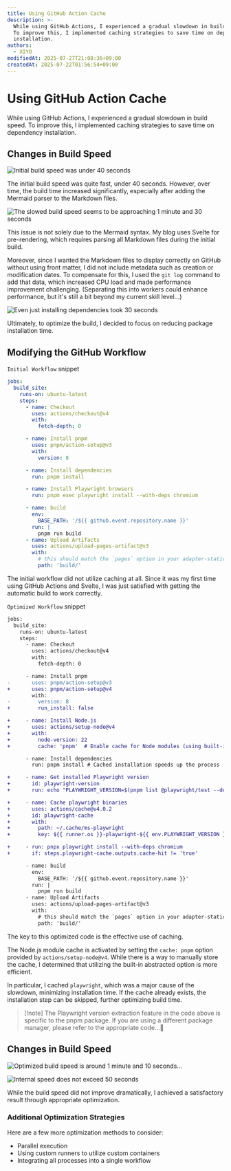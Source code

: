 ```yaml
---
title: Using GitHub Action Cache
description: >-
  While using GitHub Actions, I experienced a gradual slowdown in build speed.
  To improve this, I implemented caching strategies to save time on dependency
  installation.
authors:
  - XIYO
modifiedAt: 2025-07-27T21:08:36+09:00
createdAt: 2025-07-22T01:56:54+09:00
---
```

# Using GitHub Action Cache

While using GitHub Actions, I experienced a gradual slowdown in build speed. To improve this, I implemented caching strategies to save time on dependency installation.

## Changes in Build Speed

![Initial build speed was under 40 seconds](./assets/usging-cache-on-github-action-20240815232353052.png)

The initial build speed was quite fast, under 40 seconds. However, over time, the build time increased significantly, especially after adding the Mermaid parser to the Markdown files.

![The slowed build speed seems to be approaching 1 minute and 30 seconds](./assets/usging-cache-on-github-action-20240815232537900.png)

This issue is not solely due to the Mermaid syntax. My blog uses Svelte for pre-rendering, which requires parsing all Markdown files during the initial build.

Moreover, since I wanted the Markdown files to display correctly on GitHub without using front matter, I did not include metadata such as creation or modification dates. To compensate for this, I used the `git log` command to add that data, which increased CPU load and made performance improvement challenging. (Separating this into workers could enhance performance, but it's still a bit beyond my current skill level...)

![Even just installing dependencies took 30 seconds](./assets/usging-cache-on-github-action-20240815233139668.png)

Ultimately, to optimize the build, I decided to focus on reducing package installation time.

## Modifying the GitHub Workflow

`Initial Workflow` snippet

```yml
jobs:
  build_site:
    runs-on: ubuntu-latest
    steps:
      - name: Checkout
        uses: actions/checkout@v4
        with:
          fetch-depth: 0

      - name: Install pnpm
        uses: pnpm/action-setup@v3
        with:
          version: 8

      - name: Install dependencies
        run: pnpm install

      - name: Install Playwright browsers
        run: pnpm exec playwright install --with-deps chromium

      - name: build
        env:
          BASE_PATH: '/${{ github.event.repository.name }}'
        run: |
          pnpm run build
      - name: Upload Artifacts
        uses: actions/upload-pages-artifact@v3
        with:
          # this should match the `pages` option in your adapter-static options
          path: 'build/'
```

The initial workflow did not utilize caching at all. Since it was my first time using GitHub Actions and Svelte, I was just satisfied with getting the automatic build to work correctly.

`Optimized Workflow` snippet

```diff
jobs:
  build_site:
    runs-on: ubuntu-latest
    steps:
      - name: Checkout
        uses: actions/checkout@v4
        with:
          fetch-depth: 0

      - name: Install pnpm
-       uses: pnpm/action-setup@v3
+       uses: pnpm/action-setup@v4
        with:
-         version: 8
+         run_install: false

+     - name: Install Node.js
+       uses: actions/setup-node@v4
+       with:
+         node-version: 22
+         cache: 'pnpm'  # Enable cache for Node modules (using built-in feature)

      - name: Install dependencies
        run: pnpm install # Cached installation speeds up the process

+     - name: Get installed Playwright version
+       id: playwright-version
+       run: echo "PLAYWRIGHT_VERSION=$(pnpm list @playwright/test --depth=0 | grep @playwright/test | awk '{print $2}')" >> $GITHUB_ENV

+     - name: Cache playwright binaries
+       uses: actions/cache@v4.0.2
+       id: playwright-cache
+       with:
+         path: ~/.cache/ms-playwright
+         key: ${{ runner.os }}-playwright-${{ env.PLAYWRIGHT_VERSION }}

+     - run: pnpx playwright install --with-deps chromium
+       if: steps.playwright-cache.outputs.cache-hit != 'true'

      - name: build
        env:
          BASE_PATH: '/${{ github.event.repository.name }}'
        run: |
          pnpm run build
      - name: Upload Artifacts
        uses: actions/upload-pages-artifact@v3
        with:
          # this should match the `pages` option in your adapter-static options
          path: 'build/'
```

The key to this optimized code is the effective use of caching.

The Node.js module cache is activated by setting the `cache: pnpm` option provided by `actions/setup-node@v4`. While there is a way to manually store the cache, I determined that utilizing the built-in abstracted option is more efficient.

In particular, I cached `playwright`, which was a major cause of the slowdown, minimizing installation time. If the cache already exists, the installation step can be skipped, further optimizing build time.

> \[!note]
> The Playwright version extraction feature in the code above is specific to the pnpm package. If you are using a different package manager, please refer to the appropriate code...🥲

## Changes in Build Speed

![Optimized build speed is around 1 minute and 10 seconds...](./assets/usging-cache-on-github-action-20240816000140052.png)

![Internal speed does not exceed 50 seconds](./assets/usging-cache-on-github-action-20240816000251502.png)

While the build speed did not improve dramatically, I achieved a satisfactory result through appropriate optimization.

### Additional Optimization Strategies

Here are a few more optimization methods to consider:

- Parallel execution
- Using custom runners to utilize custom containers
- Integrating all processes into a single workflow

